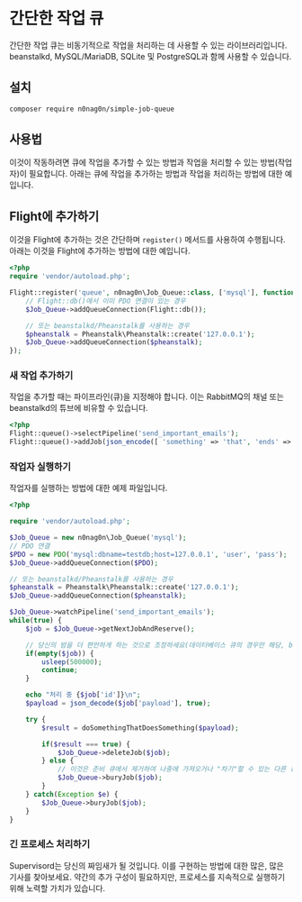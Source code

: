 # 간단한 작업 큐

간단한 작업 큐는 비동기적으로 작업을 처리하는 데 사용할 수 있는 라이브러리입니다. beanstalkd, MySQL/MariaDB, SQLite 및 PostgreSQL과 함께 사용할 수 있습니다.

## 설치
```bash
composer require n0nag0n/simple-job-queue
```

## 사용법

이것이 작동하려면 큐에 작업을 추가할 수 있는 방법과 작업을 처리할 수 있는 방법(작업자)이 필요합니다. 아래는 큐에 작업을 추가하는 방법과 작업을 처리하는 방법에 대한 예입니다.

## Flight에 추가하기

이것을 Flight에 추가하는 것은 간단하며 `register()` 메서드를 사용하여 수행됩니다. 아래는 이것을 Flight에 추가하는 방법에 대한 예입니다.

```php
<?php
require 'vendor/autoload.php';

Flight::register('queue', n0nag0n\Job_Queue::class, ['mysql'], function($Job_Queue) {
	// Flight::db()에서 이미 PDO 연결이 있는 경우
	$Job_Queue->addQueueConnection(Flight::db());

	// 또는 beanstalkd/Pheanstalk를 사용하는 경우
	$pheanstalk = Pheanstalk\Pheanstalk::create('127.0.0.1');
	$Job_Queue->addQueueConnection($pheanstalk);
});
```

### 새 작업 추가하기

작업을 추가할 때는 파이프라인(큐)을 지정해야 합니다. 이는 RabbitMQ의 채널 또는 beanstalkd의 튜브에 비유할 수 있습니다.

```php
<?php
Flight::queue()->selectPipeline('send_important_emails');
Flight::queue()->addJob(json_encode([ 'something' => 'that', 'ends' => 'up', 'a' => 'string' ]));
```

### 작업자 실행하기

작업자를 실행하는 방법에 대한 예제 파일입니다.
```php
<?php

require 'vendor/autoload.php';

$Job_Queue = new n0nag0n\Job_Queue('mysql');
// PDO 연결
$PDO = new PDO('mysql:dbname=testdb;host=127.0.0.1', 'user', 'pass');
$Job_Queue->addQueueConnection($PDO);

// 또는 beanstalkd/Pheanstalk를 사용하는 경우
$pheanstalk = Pheanstalk\Pheanstalk::create('127.0.0.1');
$Job_Queue->addQueueConnection($pheanstalk);

$Job_Queue->watchPipeline('send_important_emails');
while(true) {
	$job = $Job_Queue->getNextJobAndReserve();

	// 당신의 밤을 더 편안하게 하는 것으로 조정하세요(데이터베이스 큐의 경우만 해당, beanstalkd는 이 if 문이 필요하지 않습니다)
	if(empty($job)) {
		usleep(500000);
		continue;
	}

	echo "처리 중 {$job['id']}\n";
	$payload = json_decode($job['payload'], true);

	try {
		$result = doSomethingThatDoesSomething($payload);

		if($result === true) {
			$Job_Queue->deleteJob($job);
		} else {
			// 이것은 준비 큐에서 제거하여 나중에 가져오거나 "차기"할 수 있는 다른 큐에 넣습니다.
			$Job_Queue->buryJob($job);
		}
	} catch(Exception $e) {
		$Job_Queue->buryJob($job);
	}
}
```

### 긴 프로세스 처리하기

Supervisord는 당신의 짜임새가 될 것입니다. 이를 구현하는 방법에 대한 많은, 많은 기사를 찾아보세요. 약간의 추가 구성이 필요하지만, 프로세스를 지속적으로 실행하기 위해 노력할 가치가 있습니다.